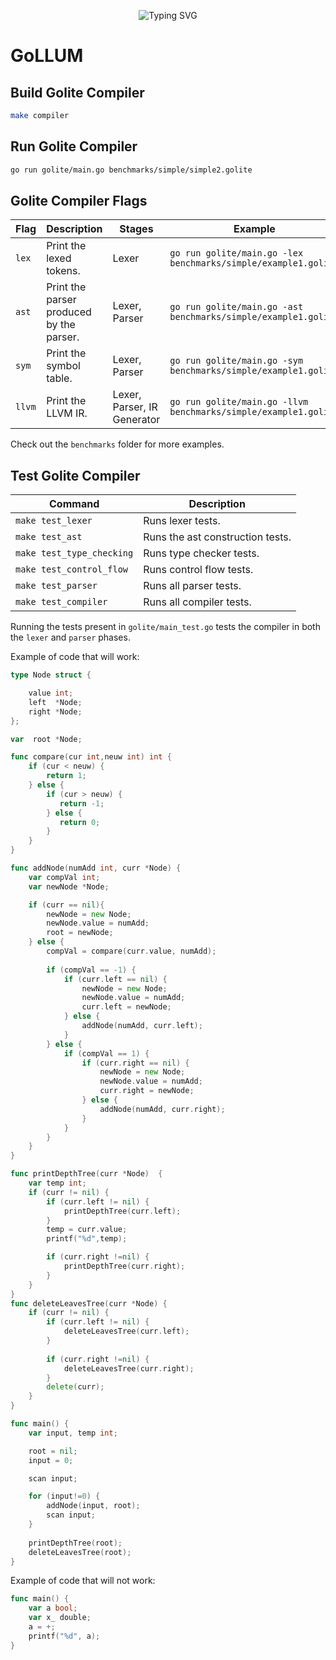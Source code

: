 
<p align="center">
<a>
    <img src="https://readme-typing-svg.demolab.com?font=Georgia&size=28&duration=3500&pause=2000&multiline=true&width=1000&height=80&lines=GoLLUM - Go + Lite + Language + Understanding + Machine" alt="Typing SVG" />
</a>
<br/>

# GoLLUM

## Build Golite Compiler

```bash
make compiler
```

## Run Golite Compiler

```bash
go run golite/main.go benchmarks/simple/simple2.golite 
```

## Golite Compiler Flags

| Flag | Description | Stages | Example |
| --- | --- | --- | --- |
| `lex` | Print the lexed tokens. | Lexer | `go run golite/main.go -lex benchmarks/simple/example1.golite` |
| `ast` | Print the parser produced by the parser. | Lexer, Parser | `go run golite/main.go -ast benchmarks/simple/example1.golite` |
| `sym` | Print the symbol table. | Lexer, Parser | `go run golite/main.go -sym benchmarks/simple/example1.golite` |
| `llvm` | Print the LLVM IR. | Lexer, Parser, IR Generator | `go run golite/main.go -llvm benchmarks/simple/example1.golite` |

Check out the `benchmarks` folder for more examples.

## Test Golite Compiler

| Command | Description |
| --- | --- |
| `make test_lexer` | Runs lexer tests. |
| `make test_ast` | Runs the ast construction tests. |
| `make test_type_checking` | Runs type checker tests. |
| `make test_control_flow` | Runs control flow tests. |
| `make test_parser` | Runs all parser tests. |
| `make test_compiler` | Runs all compiler tests. |


Running the tests present in `golite/main_test.go` tests the compiler in both the `lexer` and `parser` phases.


Example of code that will work:

```Go
type Node struct { 

    value int; 
    left  *Node;
    right *Node;  
}; 

var  root *Node; 

func compare(cur int,neuw int) int {
    if (cur < neuw) {
		return 1;
	} else {  
		if (cur > neuw) {
		   return -1;
		} else {
		   return 0;
		}
	}
}

func addNode(numAdd int, curr *Node) { 
	var compVal int;
    var newNode *Node;

	if (curr == nil){
		newNode = new Node;
		newNode.value = numAdd;
		root = newNode;
	} else {
		compVal = compare(curr.value, numAdd);
		
		if (compVal == -1) {
			if (curr.left == nil) {
				newNode = new Node;
				newNode.value = numAdd;
				curr.left = newNode;
			} else {
				addNode(numAdd, curr.left);
			}
		} else {
			if (compVal == 1) {
				if (curr.right == nil) {
					newNode = new Node;
					newNode.value = numAdd;
					curr.right = newNode;
				} else {
					addNode(numAdd, curr.right);
				}
			}
		}
	}
}

func printDepthTree(curr *Node)  {
    var temp int;
	if (curr != nil) {
		if (curr.left != nil) {
			printDepthTree(curr.left);
		}
        temp = curr.value;
		printf("%d",temp);

		if (curr.right !=nil) {
			printDepthTree(curr.right);
		}
	}
}
func deleteLeavesTree(curr *Node) {
	if (curr != nil) {
		if (curr.left != nil) {
			deleteLeavesTree(curr.left);
		}
		
		if (curr.right !=nil) {
			deleteLeavesTree(curr.right);
		}
		delete(curr);
	}
}

func main() {
	var input, temp int;

	root = nil;
	input = 0;

	scan input; 

	for (input!=0) {
		addNode(input, root);
		scan input; 
	}
	
	printDepthTree(root);	
	deleteLeavesTree(root);
}
```

Example of code that will not work:

```Go
func main() {
    var a bool;
    var x_ double;
    a = +;
    printf("%d", a);
}
```
